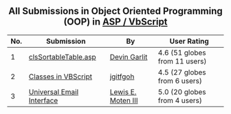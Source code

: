 ﻿<div align="center">

## All Submissions in Object Oriented Programming \(OOP\) in [ASP / VbScript](../ByWorld/asp-vbscript.md)

</div>

No.  | Submission | By   | User Rating
---- | ---------- | ---- | -----------
1 | [clsSortableTable\.asp<br />](https://github.com/Planet-Source-Code/devin-garlit-clssortabletable-asp__4-6630) | [Devin Garlit](../ByAuthor/devin-garlit.md) | 4.6 (51 globes from 11 users)
2 | [Classes in VBScript<br />](https://github.com/Planet-Source-Code/jgitfgoh-classes-in-vbscript__4-6930) | [jgitfgoh](../ByAuthor/jgitfgoh.md) | 4.5 (27 globes from 6 users)
3 | [Universal Email Interface<br />](https://github.com/Planet-Source-Code/lewis-e-moten-iii-universal-email-interface__4-7363) | [Lewis E\. Moten III](../ByAuthor/lewis-e-moten-iii.md) | 5.0 (20 globes from 4 users)
